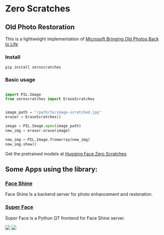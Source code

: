 # Zero Scratches
## Old Photo Restoration

This is a lightweight implementation of [Microsoft Bringing Old Photos Back to Life](https://github.com/microsoft/Bringing-Old-Photos-Back-to-Life)


### Install
```shell
pip install zeroscratches
```
### Basic usage
```python

import PIL.Image
from zeroscratches import EraseScratches


image_path = "/path/to/image-scratched.jpg"
eraser = EraseScratches()

image = PIL.Image.open(image_path)
new_img = eraser.erase(image)

new_img = PIL.Image.fromarray(new_img)
new_img.show()
```

Get the pretrained models at [Hugging Face Zero Scratches](https://huggingface.co/leonelhs/zeroscratches)

## Some Apps using the library:

### [Face Shine](https://github.com/leonelhs/face-shine) 
Face Shine Is a backend server for photo enhancement and restoration.

### [Super Face](https://github.com/leonelhs/SuperFace/)
Super Face is a Python QT frontend for Face Shine server.

<img src="https://drive.google.com/uc?export=view&id=1D7hpjQSlUkzfTba-E5Ul4Rb1c8lYkFj5"/>
<img src="https://drive.google.com/uc?export=view&id=1oKpJe-Ff3SeEekhGVRP1Ap3eIFqt0c8u"/>
